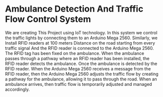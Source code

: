 # Ambulance Detection And Traffic Flow Control System

We are creating This Project using IoT technology. In this system we control the traffic lights by connecting them to an Arduino Mega 2560. Similarly, we Install RFID readers at 100 meters Distance on the road starting from every traffic signal And the RFID reader is connected to the Arduino Mega 2560. The RFID tag has been fixed on the ambulance. When the ambulance passes through a pathway where an RFID reader has been installed, the RFID reader detects the ambulance. Once the ambulance is detected by the RFID reader. When the Arduino Mega 2560 receives a message from the RFID reader, then the Arduino Mega 2560 adjusts the traffic flow by creating a pathway for the ambulance, allowing it to pass through the road. When an ambulance arrives, then traffic flow is temporarily adjusted and managed accordingly.
